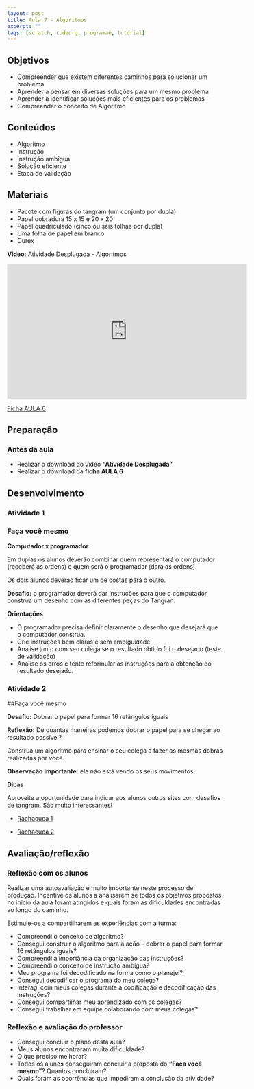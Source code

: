 ```yaml
---
layout: post
title: Aula 7 - Algoritmos
excerpt: ""
tags: [scratch, codeorg, programaê, tutorial]
---
```


## Objetivos
 - Compreender que existem diferentes caminhos para solucionar um problema
 - Aprender a pensar em diversas soluções para um mesmo problema
 - Aprender a identificar soluções mais eficientes para os problemas
 - Compreender o conceito de Algoritmo

## Conteúdos
 - Algoritmo
 - Instrução
 - Instrução ambígua
 - Solução eficiente
 - Etapa de validação

## Materiais
 - Pacote com figuras do tangram (um conjunto por dupla)
 - Papel dobradura 15 x 15 e 20 x 20
 - Papel quadriculado (cinco ou seis folhas por dupla)
 - Uma folha de papel em branco
 - Durex

**Vídeo:**
Atividade Desplugada - Algoritmos

<iframe width="560" height="315" src="https://www.youtube.com/embed/gW_aPXjgBTc" frameborder="0" allowfullscreen></iframe>

[Ficha AULA 6](/blocos/pdf/ficha%206-algoritmos.pdf)

## Preparação
### Antes da aula

 - Realizar o download do vídeo **“Atividade Desplugada”**
 - Realizar o download da **ficha AULA 6**

## Desenvolvimento

### Atividade 1

### Faça você mesmo

**Computador x programador**

Em duplas os alunos deverão combinar quem representará o computador (receberá as ordens) e quem será o programador (dará as ordens).

Os dois alunos deverão ficar um de costas para o outro.

**Desafio:** o programador deverá dar instruções para que o computador construa um desenho com as diferentes peças do Tangran.

**Orientações**

 - O programador precisa definir claramente o desenho que desejará que o computador construa.
 - Crie instruções bem claras e sem ambiguidade
 - Analise junto com seu colega se o resultado obtido foi o desejado (teste de validação)
 - Analise os erros e tente reformular as instruções para a obtenção do resultado desejado.

### Atividade 2
##Faça você mesmo

**Desafio:** Dobrar o papel para formar 16 retângulos iguais

**Reflexão:**
De quantas maneiras podemos dobrar o papel para se chegar ao resultado possível?

Construa um algoritmo para ensinar o seu colega a fazer as mesmas dobras realizadas por você.

**Observação importante:** ele não está vendo os seus movimentos.


**Dicas**

Aproveite a oportunidade para indicar aos alunos outros sites com desafios de tangram. São muito interessantes!  
 - [Rachacuca 1](http://rachacuca.com.br/jogos/tangram/)

 - [Rachacuca 2](http://rachacuca.com.br/jogos/tangram-32/)


## Avaliação/reflexão
### Reflexão com os alunos

Realizar uma autoavaliação é muito importante neste processo de produção. Incentive os alunos a analisarem se todos os objetivos propostos no início da aula foram atingidos e quais foram as dificuldades encontradas ao longo do caminho.

Estimule-os a compartilharem as experiências com a turma:

 - Compreendi o conceito de algoritmo?
 - Consegui construir o algoritmo para a ação – dobrar o papel para formar 16 retângulos iguais?
 - Compreendi a importância da organização das instruções?
 - Compreendi o conceito de instrução ambígua?
 - Meu programa foi decodificado na forma como o planejei?
 - Consegui decodificar o programa do meu colega?
 - Interagi com meus colegas durante a codificação e decodificação das instruções?
 - Consegui compartilhar meu aprendizado com os colegas?
 - Consegui trabalhar em equipe colaborando com meus colegas?

### Reflexão e avaliação do professor
 - Consegui concluir o plano desta aula?
 - Meus alunos encontraram muita dificuldade?
 - O que preciso melhorar?
 - Todos os alunos conseguiram concluir a proposta do **“Faça você mesmo”**? Quantos concluíram?
 - Quais foram as ocorrências que impediram a conclusão da atividade?
